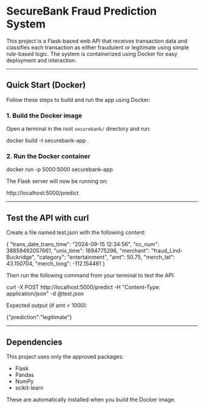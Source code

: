 # SecureBank Fraud Prediction System

This project is a Flask-based web API that receives transaction data and classifies each transaction as either fraudulent or legitimate using simple rule-based logic. The system is containerized using Docker for easy deployment and interaction.

---

## Quick Start (Docker)

Follow these steps to build and run the app using Docker:

### 1. Build the Docker image

Open a terminal in the root `securebank/` directory and run:

docker build -t securebank-app .

### 2. Run the Docker container

docker run -p 5000:5000 securebank-app

The Flask server will now be running on:

http://localhost:5000/predict

---

## Test the API with curl

Create a file named test.json with the following content:

{
    "trans_date_trans_time": "2024-09-15 12:34:56",
    "cc_num": 38859492057661,
    "unix_time": 1694775296,
    "merchant": "fraud_Lind-Buckridge",
    "category": "entertainment",
    "amt": 50.75,
    "merch_lat": 43.150704,
    "merch_long": -112.154481
}

Then run the following command from your terminal to test the API:

curl -X POST http://localhost:5000/predict -H "Content-Type: application/json" -d @test.json

Expected output (if amt < 1000):

{"prediction":"legitimate"}

---

## Dependencies

This project uses only the approved packages:

- Flask
- Pandas
- NumPy
- scikit-learn

These are automatically installed when you build the Docker image.
